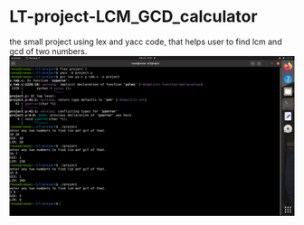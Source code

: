 # LT-project-LCM_GCD_calculator
the small project using lex and yacc code, that helps user to find lcm and gcd of two numbers.
<img align="center" alt="output file" src="https://github.com/riyajivani/LT-project-LCM_GCD_calculator/blob/main/outputSS.png">
